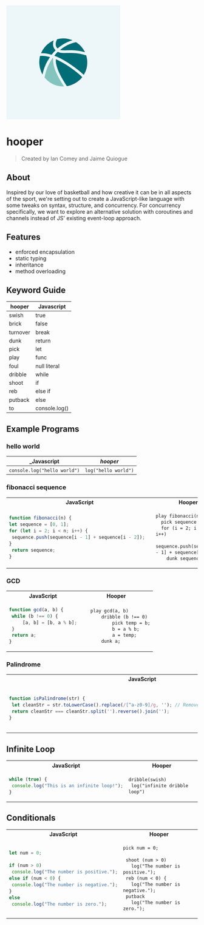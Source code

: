
![hooper logo](docs/hooper.png)

# hooper
> Created by Ian Comey and Jaime Quiogue

## About

Inspired by our love of basketball and how creative it can be in all aspects of the sport, we're setting out to create a JavaScript-like language with some tweaks on syntax, structure, and concurrency.  For concurrency specifically, we want to explore an alternative solution with coroutines and channels instead of JS' existing event-loop approach. 

## Features

- enforced encapsulation
- static typing
- inheritance
- method overloading

## Keyword Guide

| hooper   | Javascript    |
| -------- | ------------- |
| swish    | true          |
| brick    | false         |
| turnover | break         |
| dunk     | return        |
| pick     | let           |
| play     | func          |
| foul     | null literal  |
| dribble  | while         |
| shoot    | if            |
| reb      | else if       |
| putback  | else          |
| to       | console.log() |

## Example Programs

### hello world
| _Javascript   | _hooper_    |
| -------- | ------------- |
| `console.log("hello world")` | `log("hello world")`       |

### fibonacci sequence
<table>  
  <tr>  
    <th>JavaScript</th>  
    <th>Hooper</th>  
  </tr>  
  <tr>  
    <td>  

   ```javascript
function fibonacci(n) {  
  let sequence = [0, 1];  
  for (let i = 2; i < n; i++) {  
    sequence.push(sequence[i - 1] + sequence[i - 2]);  
   }  
    return sequence;  
}  
   ```  

   </td>  
    <td>  

 ```hooper  
 play fibonacci(n)  
   pick sequence = [0, 1]  
   for (i = 2; i < n; i++)  
     sequence.push(sequence[i - 1] + sequence[i - 2])  
     dunk sequence  
 ```  

   </td>  
  </tr>  
</table>  

   
### GCD

<table>  
  <tr>  
    <th>JavaScript</th>  
    <th>Hooper</th>  
  </tr>  
  <tr>  
    <td>  

   ```javascript  
function gcd(a, b) {
    while (b !== 0) {
        [a, b] = [b, a % b];
    }
    return a;
}  
   ```  

   </td>  
    <td>  

 ```hooper  
    play gcd(a, b) 
        dribble (b !== 0) 
            pick temp = b;
            b = a % b;
            a = temp; 
        dunk a;
 ```  

   </td>  
  </tr>  
</table> 

###  Palindrome

<table>  
  <tr>  
    <th>JavaScript</th>  
    <th>Hooper</th>  
  </tr>  
  <tr>  
    <td>  

   ```javascript  
function isPalindrome(str) {
    let cleanStr = str.toLowerCase().replace(/[^a-z0-9]/g, ''); // Remove non-alphanumeric characters
    return cleanStr === cleanStr.split('').reverse().join('');
}
   ```  

   </td>  
    <td>  

 ```hooper  
play Palindrome(s) 
    pick ogstr = s.replace(/[^a-zA-Z0-9]/g, '').toLowerCase();
    pick revstr = ogstr.split('').reverse().join('');
    dunk ogstr === revstr;
 ```  

   </td>  
  </tr>  
</table> 


## Infinite Loop

<table>  
  <tr>  
    <th>JavaScript</th>  
    <th>Hooper</th>  
  </tr>  
  <tr>  
    <td>  

   ```javascript  
while (true) {
    console.log("This is an infinite loop!");
}
   ```  

   </td>  
    <td>  

 ```hooper  
dribble(swish)
  log("infinite dribble loop")
 ```  

   </td>  
  </tr>  
</table> 


## Conditionals

<table>  
  <tr>  
    <th>JavaScript</th>  
    <th>Hooper</th>  
  </tr>  
  <tr>  
    <td>  

   ```javascript  
let num = 0;

if (num > 0) 
    console.log("The number is positive.");
else if (num < 0) {
    console.log("The number is negative.");
} 
else 
    console.log("The number is zero.");
   ```  

   </td>  
    <td>  

 ```hooper  
pick num = 0;

  shoot (num > 0) 
    log("The number is positive.");
  reb (num < 0) {
    log("The number is negative.");
  putback 
    log("The number is zero.");
 ```  

   </td>  
  </tr>  



